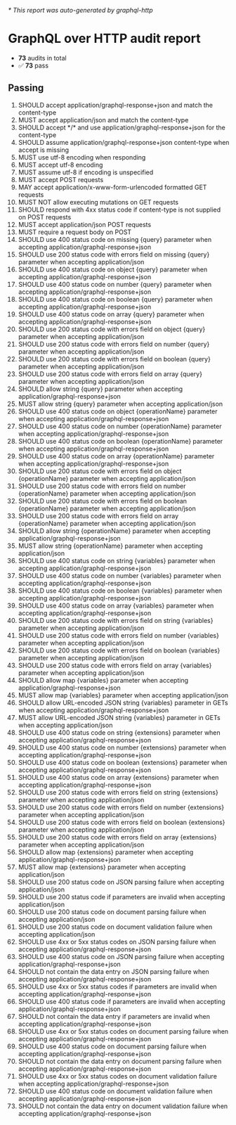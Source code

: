 _* This report was auto-generated by graphql-http_

# GraphQL over HTTP audit report

- **73** audits in total
- ✅ **73** pass

## Passing
1. SHOULD accept application/graphql-response+json and match the content-type
2. MUST accept application/json and match the content-type
3. SHOULD accept \*/\* and use application/graphql-response+json for the content-type
4. SHOULD assume application/graphql-response+json content-type when accept is missing
5. MUST use utf-8 encoding when responding
6. MUST accept utf-8 encoding
7. MUST assume utf-8 if encoding is unspecified
8. MUST accept POST requests
9. MAY accept application/x-www-form-urlencoded formatted GET requests
10. MUST NOT allow executing mutations on GET requests
11. SHOULD respond with 4xx status code if content-type is not supplied on POST requests
12. MUST accept application/json POST requests
13. MUST require a request body on POST
14. SHOULD use 400 status code on missing {query} parameter when accepting application/graphql-response+json
15. SHOULD use 200 status code with errors field on missing {query} parameter when accepting application/json
16. SHOULD use 400 status code on object {query} parameter when accepting application/graphql-response+json
17. SHOULD use 400 status code on number {query} parameter when accepting application/graphql-response+json
18. SHOULD use 400 status code on boolean {query} parameter when accepting application/graphql-response+json
19. SHOULD use 400 status code on array {query} parameter when accepting application/graphql-response+json
20. SHOULD use 200 status code with errors field on object {query} parameter when accepting application/json
21. SHOULD use 200 status code with errors field on number {query} parameter when accepting application/json
22. SHOULD use 200 status code with errors field on boolean {query} parameter when accepting application/json
23. SHOULD use 200 status code with errors field on array {query} parameter when accepting application/json
24. SHOULD allow string {query} parameter when accepting application/graphql-response+json
25. MUST allow string {query} parameter when accepting application/json
26. SHOULD use 400 status code on object {operationName} parameter when accepting application/graphql-response+json
27. SHOULD use 400 status code on number {operationName} parameter when accepting application/graphql-response+json
28. SHOULD use 400 status code on boolean {operationName} parameter when accepting application/graphql-response+json
29. SHOULD use 400 status code on array {operationName} parameter when accepting application/graphql-response+json
30. SHOULD use 200 status code with errors field on object {operationName} parameter when accepting application/json
31. SHOULD use 200 status code with errors field on number {operationName} parameter when accepting application/json
32. SHOULD use 200 status code with errors field on boolean {operationName} parameter when accepting application/json
33. SHOULD use 200 status code with errors field on array {operationName} parameter when accepting application/json
34. SHOULD allow string {operationName} parameter when accepting application/graphql-response+json
35. MUST allow string {operationName} parameter when accepting application/json
36. SHOULD use 400 status code on string {variables} parameter when accepting application/graphql-response+json
37. SHOULD use 400 status code on number {variables} parameter when accepting application/graphql-response+json
38. SHOULD use 400 status code on boolean {variables} parameter when accepting application/graphql-response+json
39. SHOULD use 400 status code on array {variables} parameter when accepting application/graphql-response+json
40. SHOULD use 200 status code with errors field on string {variables} parameter when accepting application/json
41. SHOULD use 200 status code with errors field on number {variables} parameter when accepting application/json
42. SHOULD use 200 status code with errors field on boolean {variables} parameter when accepting application/json
43. SHOULD use 200 status code with errors field on array {variables} parameter when accepting application/json
44. SHOULD allow map {variables} parameter when accepting application/graphql-response+json
45. MUST allow map {variables} parameter when accepting application/json
46. SHOULD allow URL-encoded JSON string {variables} parameter in GETs when accepting application/graphql-response+json
47. MUST allow URL-encoded JSON string {variables} parameter in GETs when accepting application/json
48. SHOULD use 400 status code on string {extensions} parameter when accepting application/graphql-response+json
49. SHOULD use 400 status code on number {extensions} parameter when accepting application/graphql-response+json
50. SHOULD use 400 status code on boolean {extensions} parameter when accepting application/graphql-response+json
51. SHOULD use 400 status code on array {extensions} parameter when accepting application/graphql-response+json
52. SHOULD use 200 status code with errors field on string {extensions} parameter when accepting application/json
53. SHOULD use 200 status code with errors field on number {extensions} parameter when accepting application/json
54. SHOULD use 200 status code with errors field on boolean {extensions} parameter when accepting application/json
55. SHOULD use 200 status code with errors field on array {extensions} parameter when accepting application/json
56. SHOULD allow map {extensions} parameter when accepting application/graphql-response+json
57. MUST allow map {extensions} parameter when accepting application/json
58. SHOULD use 200 status code on JSON parsing failure when accepting application/json
59. SHOULD use 200 status code if parameters are invalid when accepting application/json
60. SHOULD use 200 status code on document parsing failure when accepting application/json
61. SHOULD use 200 status code on document validation failure when accepting application/json
62. SHOULD use 4xx or 5xx status codes on JSON parsing failure when accepting application/graphql-response+json
63. SHOULD use 400 status code on JSON parsing failure when accepting application/graphql-response+json
64. SHOULD not contain the data entry on JSON parsing failure when accepting application/graphql-response+json
65. SHOULD use 4xx or 5xx status codes if parameters are invalid when accepting application/graphql-response+json
66. SHOULD use 400 status code if parameters are invalid when accepting application/graphql-response+json
67. SHOULD not contain the data entry if parameters are invalid when accepting application/graphql-response+json
68. SHOULD use 4xx or 5xx status codes on document parsing failure when accepting application/graphql-response+json
69. SHOULD use 400 status code on document parsing failure when accepting application/graphql-response+json
70. SHOULD not contain the data entry on document parsing failure when accepting application/graphql-response+json
71. SHOULD use 4xx or 5xx status codes on document validation failure when accepting application/graphql-response+json
72. SHOULD use 400 status code on document validation failure when accepting application/graphql-response+json
73. SHOULD not contain the data entry on document validation failure when accepting application/graphql-response+json

